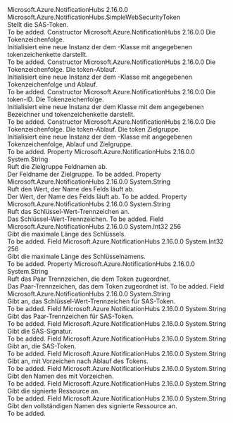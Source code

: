 <Type Name="SharedAccessSignatureToken" FullName="Microsoft.Azure.NotificationHubs.SharedAccessSignatureToken">
  <TypeSignature Language="C#" Value="public class SharedAccessSignatureToken : Microsoft.Azure.NotificationHubs.SimpleWebSecurityToken" />
  <TypeSignature Language="ILAsm" Value=".class public auto ansi beforefieldinit SharedAccessSignatureToken extends Microsoft.Azure.NotificationHubs.SimpleWebSecurityToken" />
  <TypeSignature Language="DocId" Value="T:Microsoft.Azure.NotificationHubs.SharedAccessSignatureToken" />
  <TypeSignature Language="VB.NET" Value="Public Class SharedAccessSignatureToken&#xA;Inherits SimpleWebSecurityToken" />
  <TypeSignature Language="F#" Value="type SharedAccessSignatureToken = class&#xA;    inherit SimpleWebSecurityToken" />
  <AssemblyInfo>
    <AssemblyName>Microsoft.Azure.NotificationHubs</AssemblyName>
    <AssemblyVersion>2.16.0.0</AssemblyVersion>
  </AssemblyInfo>
  <Base>
    <BaseTypeName>Microsoft.Azure.NotificationHubs.SimpleWebSecurityToken</BaseTypeName>
  </Base>
  <Interfaces />
  <Docs>
    <summary>Stellt die SAS-Token.</summary>
    <remarks>To be added.</remarks>
  </Docs>
  <Members>
    <Member MemberName=".ctor">
      <MemberSignature Language="C#" Value="public SharedAccessSignatureToken (string tokenString);" />
      <MemberSignature Language="ILAsm" Value=".method public hidebysig specialname rtspecialname instance void .ctor(string tokenString) cil managed" />
      <MemberSignature Language="DocId" Value="M:Microsoft.Azure.NotificationHubs.SharedAccessSignatureToken.#ctor(System.String)" />
      <MemberSignature Language="VB.NET" Value="Public Sub New (tokenString As String)" />
      <MemberSignature Language="F#" Value="new Microsoft.Azure.NotificationHubs.SharedAccessSignatureToken : string -&gt; Microsoft.Azure.NotificationHubs.SharedAccessSignatureToken" Usage="new Microsoft.Azure.NotificationHubs.SharedAccessSignatureToken tokenString" />
      <MemberType>Constructor</MemberType>
      <AssemblyInfo>
        <AssemblyName>Microsoft.Azure.NotificationHubs</AssemblyName>
        <AssemblyVersion>2.16.0.0</AssemblyVersion>
      </AssemblyInfo>
      <Parameters>
        <Parameter Name="tokenString" Type="System.String" />
      </Parameters>
      <Docs>
        <param name="tokenString">Die Tokenzeichenfolge.</param>
        <summary>Initialisiert eine neue Instanz der dem <see cref="T:Microsoft.Azure.NotificationHubs.SharedAccessSignatureToken" /> -Klasse mit angegebenen tokenzeichenkette darstellt.</summary>
        <remarks>To be added.</remarks>
      </Docs>
    </Member>
    <Member MemberName=".ctor">
      <MemberSignature Language="C#" Value="public SharedAccessSignatureToken (string tokenString, DateTime expiry);" />
      <MemberSignature Language="ILAsm" Value=".method public hidebysig specialname rtspecialname instance void .ctor(string tokenString, valuetype System.DateTime expiry) cil managed" />
      <MemberSignature Language="DocId" Value="M:Microsoft.Azure.NotificationHubs.SharedAccessSignatureToken.#ctor(System.String,System.DateTime)" />
      <MemberSignature Language="VB.NET" Value="Public Sub New (tokenString As String, expiry As DateTime)" />
      <MemberSignature Language="F#" Value="new Microsoft.Azure.NotificationHubs.SharedAccessSignatureToken : string * DateTime -&gt; Microsoft.Azure.NotificationHubs.SharedAccessSignatureToken" Usage="new Microsoft.Azure.NotificationHubs.SharedAccessSignatureToken (tokenString, expiry)" />
      <MemberType>Constructor</MemberType>
      <AssemblyInfo>
        <AssemblyName>Microsoft.Azure.NotificationHubs</AssemblyName>
        <AssemblyVersion>2.16.0.0</AssemblyVersion>
      </AssemblyInfo>
      <Parameters>
        <Parameter Name="tokenString" Type="System.String" />
        <Parameter Name="expiry" Type="System.DateTime" />
      </Parameters>
      <Docs>
        <param name="tokenString">Die Tokenzeichenfolge.</param>
        <param name="expiry">Die token-Ablauf.</param>
        <summary>Initialisiert eine neue Instanz der dem <see cref="T:Microsoft.Azure.NotificationHubs.SharedAccessSignatureToken" /> -Klasse mit angegebenen Tokenzeichenfolge und Ablauf.</summary>
        <remarks>To be added.</remarks>
      </Docs>
    </Member>
    <Member MemberName=".ctor">
      <MemberSignature Language="C#" Value="public SharedAccessSignatureToken (string id, string tokenString);" />
      <MemberSignature Language="ILAsm" Value=".method public hidebysig specialname rtspecialname instance void .ctor(string id, string tokenString) cil managed" />
      <MemberSignature Language="DocId" Value="M:Microsoft.Azure.NotificationHubs.SharedAccessSignatureToken.#ctor(System.String,System.String)" />
      <MemberSignature Language="VB.NET" Value="Public Sub New (id As String, tokenString As String)" />
      <MemberSignature Language="F#" Value="new Microsoft.Azure.NotificationHubs.SharedAccessSignatureToken : string * string -&gt; Microsoft.Azure.NotificationHubs.SharedAccessSignatureToken" Usage="new Microsoft.Azure.NotificationHubs.SharedAccessSignatureToken (id, tokenString)" />
      <MemberType>Constructor</MemberType>
      <AssemblyInfo>
        <AssemblyName>Microsoft.Azure.NotificationHubs</AssemblyName>
        <AssemblyVersion>2.16.0.0</AssemblyVersion>
      </AssemblyInfo>
      <Parameters>
        <Parameter Name="id" Type="System.String" />
        <Parameter Name="tokenString" Type="System.String" />
      </Parameters>
      <Docs>
        <param name="id">Die token-ID.</param>
        <param name="tokenString">Die Tokenzeichenfolge.</param>
        <summary>Initialisiert eine neue Instanz der dem <see cref="T:Microsoft.Azure.NotificationHubs.SharedAccessSignatureToken" /> Klasse mit dem angegebenen Bezeichner und tokenzeichenkette darstellt. </summary>
        <remarks>To be added.</remarks>
      </Docs>
    </Member>
    <Member MemberName=".ctor">
      <MemberSignature Language="C#" Value="public SharedAccessSignatureToken (string tokenString, DateTime expiry, string audience);" />
      <MemberSignature Language="ILAsm" Value=".method public hidebysig specialname rtspecialname instance void .ctor(string tokenString, valuetype System.DateTime expiry, string audience) cil managed" />
      <MemberSignature Language="DocId" Value="M:Microsoft.Azure.NotificationHubs.SharedAccessSignatureToken.#ctor(System.String,System.DateTime,System.String)" />
      <MemberSignature Language="VB.NET" Value="Public Sub New (tokenString As String, expiry As DateTime, audience As String)" />
      <MemberSignature Language="F#" Value="new Microsoft.Azure.NotificationHubs.SharedAccessSignatureToken : string * DateTime * string -&gt; Microsoft.Azure.NotificationHubs.SharedAccessSignatureToken" Usage="new Microsoft.Azure.NotificationHubs.SharedAccessSignatureToken (tokenString, expiry, audience)" />
      <MemberType>Constructor</MemberType>
      <AssemblyInfo>
        <AssemblyName>Microsoft.Azure.NotificationHubs</AssemblyName>
        <AssemblyVersion>2.16.0.0</AssemblyVersion>
      </AssemblyInfo>
      <Parameters>
        <Parameter Name="tokenString" Type="System.String" />
        <Parameter Name="expiry" Type="System.DateTime" />
        <Parameter Name="audience" Type="System.String" />
      </Parameters>
      <Docs>
        <param name="tokenString">Die Tokenzeichenfolge.</param>
        <param name="expiry">Die token-Ablauf.</param>
        <param name="audience">Die token Zielgruppe.</param>
        <summary>Initialisiert eine neue Instanz der dem <see cref="T:Microsoft.Azure.NotificationHubs.SharedAccessSignatureToken" /> -Klasse mit angegebenen Tokenzeichenfolge, Ablauf und Zielgruppe.</summary>
        <remarks>To be added.</remarks>
      </Docs>
    </Member>
    <Member MemberName="AudienceFieldName">
      <MemberSignature Language="C#" Value="protected override string AudienceFieldName { get; }" />
      <MemberSignature Language="ILAsm" Value=".property instance string AudienceFieldName" />
      <MemberSignature Language="DocId" Value="P:Microsoft.Azure.NotificationHubs.SharedAccessSignatureToken.AudienceFieldName" />
      <MemberSignature Language="VB.NET" Value="Protected Overrides ReadOnly Property AudienceFieldName As String" />
      <MemberSignature Language="F#" Value="member this.AudienceFieldName : string" Usage="Microsoft.Azure.NotificationHubs.SharedAccessSignatureToken.AudienceFieldName" />
      <MemberType>Property</MemberType>
      <AssemblyInfo>
        <AssemblyName>Microsoft.Azure.NotificationHubs</AssemblyName>
        <AssemblyVersion>2.16.0.0</AssemblyVersion>
      </AssemblyInfo>
      <ReturnValue>
        <ReturnType>System.String</ReturnType>
      </ReturnValue>
      <Docs>
        <summary>Ruft die Zielgruppe Feldnamen ab.</summary>
        <value>Der Feldname der Zielgruppe.</value>
        <remarks>To be added.</remarks>
      </Docs>
    </Member>
    <Member MemberName="ExpiresOnFieldName">
      <MemberSignature Language="C#" Value="protected override string ExpiresOnFieldName { get; }" />
      <MemberSignature Language="ILAsm" Value=".property instance string ExpiresOnFieldName" />
      <MemberSignature Language="DocId" Value="P:Microsoft.Azure.NotificationHubs.SharedAccessSignatureToken.ExpiresOnFieldName" />
      <MemberSignature Language="VB.NET" Value="Protected Overrides ReadOnly Property ExpiresOnFieldName As String" />
      <MemberSignature Language="F#" Value="member this.ExpiresOnFieldName : string" Usage="Microsoft.Azure.NotificationHubs.SharedAccessSignatureToken.ExpiresOnFieldName" />
      <MemberType>Property</MemberType>
      <AssemblyInfo>
        <AssemblyName>Microsoft.Azure.NotificationHubs</AssemblyName>
        <AssemblyVersion>2.16.0.0</AssemblyVersion>
      </AssemblyInfo>
      <ReturnValue>
        <ReturnType>System.String</ReturnType>
      </ReturnValue>
      <Docs>
        <summary>Ruft den Wert, der Name des Felds läuft ab.</summary>
        <value>Der Wert, der Name des Felds läuft ab.</value>
        <remarks>To be added.</remarks>
      </Docs>
    </Member>
    <Member MemberName="KeyValueSeparator">
      <MemberSignature Language="C#" Value="protected override string KeyValueSeparator { get; }" />
      <MemberSignature Language="ILAsm" Value=".property instance string KeyValueSeparator" />
      <MemberSignature Language="DocId" Value="P:Microsoft.Azure.NotificationHubs.SharedAccessSignatureToken.KeyValueSeparator" />
      <MemberSignature Language="VB.NET" Value="Protected Overrides ReadOnly Property KeyValueSeparator As String" />
      <MemberSignature Language="F#" Value="member this.KeyValueSeparator : string" Usage="Microsoft.Azure.NotificationHubs.SharedAccessSignatureToken.KeyValueSeparator" />
      <MemberType>Property</MemberType>
      <AssemblyInfo>
        <AssemblyName>Microsoft.Azure.NotificationHubs</AssemblyName>
        <AssemblyVersion>2.16.0.0</AssemblyVersion>
      </AssemblyInfo>
      <ReturnValue>
        <ReturnType>System.String</ReturnType>
      </ReturnValue>
      <Docs>
        <summary>Ruft das Schlüssel-Wert-Trennzeichen an.</summary>
        <value>Das Schlüssel-Wert-Trennzeichen.</value>
        <remarks>To be added.</remarks>
      </Docs>
    </Member>
    <Member MemberName="MaxKeyLength">
      <MemberSignature Language="C#" Value="public const int MaxKeyLength = 256;" />
      <MemberSignature Language="ILAsm" Value=".field public static literal int32 MaxKeyLength = (256)" />
      <MemberSignature Language="DocId" Value="F:Microsoft.Azure.NotificationHubs.SharedAccessSignatureToken.MaxKeyLength" />
      <MemberSignature Language="VB.NET" Value="Public Const MaxKeyLength As Integer  = 256" />
      <MemberSignature Language="F#" Value="val mutable MaxKeyLength : int" Usage="Microsoft.Azure.NotificationHubs.SharedAccessSignatureToken.MaxKeyLength" />
      <MemberType>Field</MemberType>
      <AssemblyInfo>
        <AssemblyName>Microsoft.Azure.NotificationHubs</AssemblyName>
        <AssemblyVersion>2.16.0.0</AssemblyVersion>
      </AssemblyInfo>
      <ReturnValue>
        <ReturnType>System.Int32</ReturnType>
      </ReturnValue>
      <MemberValue>256</MemberValue>
      <Docs>
        <summary>Gibt die maximale Länge des Schlüssels.</summary>
        <remarks>To be added.</remarks>
      </Docs>
    </Member>
    <Member MemberName="MaxKeyNameLength">
      <MemberSignature Language="C#" Value="public const int MaxKeyNameLength = 256;" />
      <MemberSignature Language="ILAsm" Value=".field public static literal int32 MaxKeyNameLength = (256)" />
      <MemberSignature Language="DocId" Value="F:Microsoft.Azure.NotificationHubs.SharedAccessSignatureToken.MaxKeyNameLength" />
      <MemberSignature Language="VB.NET" Value="Public Const MaxKeyNameLength As Integer  = 256" />
      <MemberSignature Language="F#" Value="val mutable MaxKeyNameLength : int" Usage="Microsoft.Azure.NotificationHubs.SharedAccessSignatureToken.MaxKeyNameLength" />
      <MemberType>Field</MemberType>
      <AssemblyInfo>
        <AssemblyName>Microsoft.Azure.NotificationHubs</AssemblyName>
        <AssemblyVersion>2.16.0.0</AssemblyVersion>
      </AssemblyInfo>
      <ReturnValue>
        <ReturnType>System.Int32</ReturnType>
      </ReturnValue>
      <MemberValue>256</MemberValue>
      <Docs>
        <summary>Gibt die maximale Länge des Schlüsselnamens.</summary>
        <remarks>To be added.</remarks>
      </Docs>
    </Member>
    <Member MemberName="PairSeparator">
      <MemberSignature Language="C#" Value="protected override string PairSeparator { get; }" />
      <MemberSignature Language="ILAsm" Value=".property instance string PairSeparator" />
      <MemberSignature Language="DocId" Value="P:Microsoft.Azure.NotificationHubs.SharedAccessSignatureToken.PairSeparator" />
      <MemberSignature Language="VB.NET" Value="Protected Overrides ReadOnly Property PairSeparator As String" />
      <MemberSignature Language="F#" Value="member this.PairSeparator : string" Usage="Microsoft.Azure.NotificationHubs.SharedAccessSignatureToken.PairSeparator" />
      <MemberType>Property</MemberType>
      <AssemblyInfo>
        <AssemblyName>Microsoft.Azure.NotificationHubs</AssemblyName>
        <AssemblyVersion>2.16.0.0</AssemblyVersion>
      </AssemblyInfo>
      <ReturnValue>
        <ReturnType>System.String</ReturnType>
      </ReturnValue>
      <Docs>
        <summary>Ruft das Paar Trennzeichen, die dem Token zugeordnet.</summary>
        <value>Das Paar-Trennzeichen, das dem Token zugeordnet ist.</value>
        <remarks>To be added.</remarks>
      </Docs>
    </Member>
    <Member MemberName="SasKeyValueSeparator">
      <MemberSignature Language="C#" Value="public const string SasKeyValueSeparator;" />
      <MemberSignature Language="ILAsm" Value=".field public static literal string SasKeyValueSeparator" />
      <MemberSignature Language="DocId" Value="F:Microsoft.Azure.NotificationHubs.SharedAccessSignatureToken.SasKeyValueSeparator" />
      <MemberSignature Language="VB.NET" Value="Public Const SasKeyValueSeparator As String " />
      <MemberSignature Language="F#" Value="val mutable SasKeyValueSeparator : string" Usage="Microsoft.Azure.NotificationHubs.SharedAccessSignatureToken.SasKeyValueSeparator" />
      <MemberType>Field</MemberType>
      <AssemblyInfo>
        <AssemblyName>Microsoft.Azure.NotificationHubs</AssemblyName>
        <AssemblyVersion>2.16.0.0</AssemblyVersion>
      </AssemblyInfo>
      <ReturnValue>
        <ReturnType>System.String</ReturnType>
      </ReturnValue>
      <Docs>
        <summary>Gibt an, das Schlüssel-Wert-Trennzeichen für SAS-Token.</summary>
        <remarks>To be added.</remarks>
      </Docs>
    </Member>
    <Member MemberName="SasPairSeparator">
      <MemberSignature Language="C#" Value="public const string SasPairSeparator;" />
      <MemberSignature Language="ILAsm" Value=".field public static literal string SasPairSeparator" />
      <MemberSignature Language="DocId" Value="F:Microsoft.Azure.NotificationHubs.SharedAccessSignatureToken.SasPairSeparator" />
      <MemberSignature Language="VB.NET" Value="Public Const SasPairSeparator As String " />
      <MemberSignature Language="F#" Value="val mutable SasPairSeparator : string" Usage="Microsoft.Azure.NotificationHubs.SharedAccessSignatureToken.SasPairSeparator" />
      <MemberType>Field</MemberType>
      <AssemblyInfo>
        <AssemblyName>Microsoft.Azure.NotificationHubs</AssemblyName>
        <AssemblyVersion>2.16.0.0</AssemblyVersion>
      </AssemblyInfo>
      <ReturnValue>
        <ReturnType>System.String</ReturnType>
      </ReturnValue>
      <Docs>
        <summary>Gibt das Paar-Trennzeichen für SAS-Token.</summary>
        <remarks>To be added.</remarks>
      </Docs>
    </Member>
    <Member MemberName="SharedAccessSignature">
      <MemberSignature Language="C#" Value="public const string SharedAccessSignature;" />
      <MemberSignature Language="ILAsm" Value=".field public static literal string SharedAccessSignature" />
      <MemberSignature Language="DocId" Value="F:Microsoft.Azure.NotificationHubs.SharedAccessSignatureToken.SharedAccessSignature" />
      <MemberSignature Language="VB.NET" Value="Public Const SharedAccessSignature As String " />
      <MemberSignature Language="F#" Value="val mutable SharedAccessSignature : string" Usage="Microsoft.Azure.NotificationHubs.SharedAccessSignatureToken.SharedAccessSignature" />
      <MemberType>Field</MemberType>
      <AssemblyInfo>
        <AssemblyName>Microsoft.Azure.NotificationHubs</AssemblyName>
        <AssemblyVersion>2.16.0.0</AssemblyVersion>
      </AssemblyInfo>
      <ReturnValue>
        <ReturnType>System.String</ReturnType>
      </ReturnValue>
      <Docs>
        <summary>Gibt die SAS-Signatur.</summary>
        <remarks>To be added.</remarks>
      </Docs>
    </Member>
    <Member MemberName="Signature">
      <MemberSignature Language="C#" Value="public const string Signature;" />
      <MemberSignature Language="ILAsm" Value=".field public static literal string Signature" />
      <MemberSignature Language="DocId" Value="F:Microsoft.Azure.NotificationHubs.SharedAccessSignatureToken.Signature" />
      <MemberSignature Language="VB.NET" Value="Public Const Signature As String " />
      <MemberSignature Language="F#" Value="val mutable Signature : string" Usage="Microsoft.Azure.NotificationHubs.SharedAccessSignatureToken.Signature" />
      <MemberType>Field</MemberType>
      <AssemblyInfo>
        <AssemblyName>Microsoft.Azure.NotificationHubs</AssemblyName>
        <AssemblyVersion>2.16.0.0</AssemblyVersion>
      </AssemblyInfo>
      <ReturnValue>
        <ReturnType>System.String</ReturnType>
      </ReturnValue>
      <Docs>
        <summary>Gibt an, die SAS-Token.</summary>
        <remarks>To be added.</remarks>
      </Docs>
    </Member>
    <Member MemberName="SignedExpiry">
      <MemberSignature Language="C#" Value="public const string SignedExpiry;" />
      <MemberSignature Language="ILAsm" Value=".field public static literal string SignedExpiry" />
      <MemberSignature Language="DocId" Value="F:Microsoft.Azure.NotificationHubs.SharedAccessSignatureToken.SignedExpiry" />
      <MemberSignature Language="VB.NET" Value="Public Const SignedExpiry As String " />
      <MemberSignature Language="F#" Value="val mutable SignedExpiry : string" Usage="Microsoft.Azure.NotificationHubs.SharedAccessSignatureToken.SignedExpiry" />
      <MemberType>Field</MemberType>
      <AssemblyInfo>
        <AssemblyName>Microsoft.Azure.NotificationHubs</AssemblyName>
        <AssemblyVersion>2.16.0.0</AssemblyVersion>
      </AssemblyInfo>
      <ReturnValue>
        <ReturnType>System.String</ReturnType>
      </ReturnValue>
      <Docs>
        <summary>Gibt an, mit Vorzeichen nach Ablauf des Tokens.</summary>
        <remarks>To be added.</remarks>
      </Docs>
    </Member>
    <Member MemberName="SignedKeyName">
      <MemberSignature Language="C#" Value="public const string SignedKeyName;" />
      <MemberSignature Language="ILAsm" Value=".field public static literal string SignedKeyName" />
      <MemberSignature Language="DocId" Value="F:Microsoft.Azure.NotificationHubs.SharedAccessSignatureToken.SignedKeyName" />
      <MemberSignature Language="VB.NET" Value="Public Const SignedKeyName As String " />
      <MemberSignature Language="F#" Value="val mutable SignedKeyName : string" Usage="Microsoft.Azure.NotificationHubs.SharedAccessSignatureToken.SignedKeyName" />
      <MemberType>Field</MemberType>
      <AssemblyInfo>
        <AssemblyName>Microsoft.Azure.NotificationHubs</AssemblyName>
        <AssemblyVersion>2.16.0.0</AssemblyVersion>
      </AssemblyInfo>
      <ReturnValue>
        <ReturnType>System.String</ReturnType>
      </ReturnValue>
      <Docs>
        <summary>Gibt den Namen des mit Vorzeichen.</summary>
        <remarks>To be added.</remarks>
      </Docs>
    </Member>
    <Member MemberName="SignedResource">
      <MemberSignature Language="C#" Value="public const string SignedResource;" />
      <MemberSignature Language="ILAsm" Value=".field public static literal string SignedResource" />
      <MemberSignature Language="DocId" Value="F:Microsoft.Azure.NotificationHubs.SharedAccessSignatureToken.SignedResource" />
      <MemberSignature Language="VB.NET" Value="Public Const SignedResource As String " />
      <MemberSignature Language="F#" Value="val mutable SignedResource : string" Usage="Microsoft.Azure.NotificationHubs.SharedAccessSignatureToken.SignedResource" />
      <MemberType>Field</MemberType>
      <AssemblyInfo>
        <AssemblyName>Microsoft.Azure.NotificationHubs</AssemblyName>
        <AssemblyVersion>2.16.0.0</AssemblyVersion>
      </AssemblyInfo>
      <ReturnValue>
        <ReturnType>System.String</ReturnType>
      </ReturnValue>
      <Docs>
        <summary>Gibt die signierte Ressource an.</summary>
        <remarks>To be added.</remarks>
      </Docs>
    </Member>
    <Member MemberName="SignedResourceFullFieldName">
      <MemberSignature Language="C#" Value="public const string SignedResourceFullFieldName;" />
      <MemberSignature Language="ILAsm" Value=".field public static literal string SignedResourceFullFieldName" />
      <MemberSignature Language="DocId" Value="F:Microsoft.Azure.NotificationHubs.SharedAccessSignatureToken.SignedResourceFullFieldName" />
      <MemberSignature Language="VB.NET" Value="Public Const SignedResourceFullFieldName As String " />
      <MemberSignature Language="F#" Value="val mutable SignedResourceFullFieldName : string" Usage="Microsoft.Azure.NotificationHubs.SharedAccessSignatureToken.SignedResourceFullFieldName" />
      <MemberType>Field</MemberType>
      <AssemblyInfo>
        <AssemblyName>Microsoft.Azure.NotificationHubs</AssemblyName>
        <AssemblyVersion>2.16.0.0</AssemblyVersion>
      </AssemblyInfo>
      <ReturnValue>
        <ReturnType>System.String</ReturnType>
      </ReturnValue>
      <Docs>
        <summary>Gibt den vollständigen Namen des signierte Ressource an.</summary>
        <remarks>To be added.</remarks>
      </Docs>
    </Member>
  </Members>
</Type>